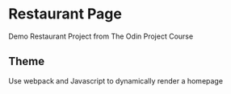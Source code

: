 # Restaurant Page
Demo Restaurant Project from The Odin Project Course

## Theme
Use webpack and Javascript to dynamically render a homepage
